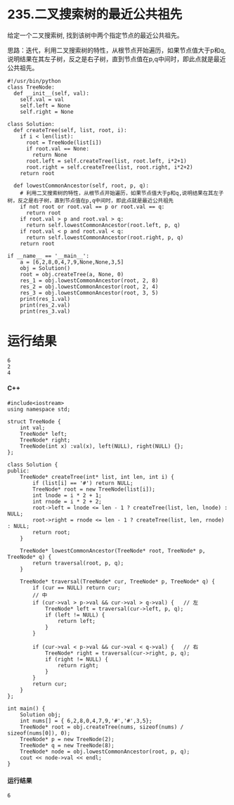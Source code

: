 # 235.二叉搜索树的最近公共祖先
给定一个二叉搜索树, 找到该树中两个指定节点的最近公共祖先。

思路：迭代，利用二叉搜索树的特性，从根节点开始遍历，如果节点值大于p和q,说明结果在其左子树，反之是右子树，直到节点值在p,q中间时，即此点就是最近公共祖先。

    #!/usr/bin/python
    class TreeNode:
      def __init__(self, val):
        self.val = val
        self.left = None
        self.right = None

    class Solution:
      def createTree(self, list, root, i):
        if i < len(list):
          root = TreeNode(list[i])
          if root.val == None:
            return None
          root.left = self.createTree(list, root.left, i*2+1)
          root.right = self.createTree(list, root.right, i*2+2)
        return root

      def lowestCommonAncestor(self, root, p, q):
        # 利用二叉搜索树的特性，从根节点开始遍历，如果节点值大于p和q,说明结果在其左子树，反之是右子树，直到节点值在p,q中间时，即此点就是最近公共祖先
        if not root or root.val == p or root.val == q:
          return root
        if root.val > p and root.val > q:
          return self.lowestCommonAncestor(root.left, p, q)
        if root.val < p and root.val < q:
          return self.lowestCommonAncestor(root.right, p, q)
        return root

    if __name__ == '__main__':
        a = [6,2,8,0,4,7,9,None,None,3,5]
        obj = Solution()
        root = obj.createTree(a, None, 0)
        res_1 = obj.lowestCommonAncestor(root, 2, 8)
        res_2 = obj.lowestCommonAncestor(root, 2, 4)
        res_3 = obj.lowestCommonAncestor(root, 3, 5)
        print(res_1.val)
        print(res_2.val)
        print(res_3.val)

# 运行结果
    6
    2
    4

#### C++

    #include<iostream>
    using namespace std;

    struct TreeNode {
        int val;
        TreeNode* left;
        TreeNode* right;
        TreeNode(int x) :val(x), left(NULL), right(NULL) {};
    };

    class Solution {
    public:
        TreeNode* createTree(int* list, int len, int i) {
            if (list[i] == '#') return NULL;
            TreeNode* root = new TreeNode(list[i]);
            int lnode = i * 2 + 1;
            int rnode = i * 2 + 2;
            root->left = lnode <= len - 1 ? createTree(list, len, lnode) : NULL;
            root->right = rnode <= len - 1 ? createTree(list, len, rnode) : NULL;
            return root;
        }

        TreeNode* lowestCommonAncestor(TreeNode* root, TreeNode* p, TreeNode* q) {
            return traversal(root, p, q);
        }

        TreeNode* traversal(TreeNode* cur, TreeNode* p, TreeNode* q) {
            if (cur == NULL) return cur;
            // 中
            if (cur->val > p->val && cur->val > q->val) {   // 左
                TreeNode* left = traversal(cur->left, p, q);
                if (left != NULL) {
                    return left;
                }
            }

            if (cur->val < p->val && cur->val < q->val) {   // 右
                TreeNode* right = traversal(cur->right, p, q);
                if (right != NULL) {
                    return right;
                }
            }
            return cur;
        }
    };

    int main() {
        Solution obj;
        int nums[] = { 6,2,8,0,4,7,9,'#','#',3,5};
        TreeNode* root = obj.createTree(nums, sizeof(nums) / sizeof(nums[0]), 0);
        TreeNode* p = new TreeNode(2);
        TreeNode* q = new TreeNode(8);
        TreeNode* node = obj.lowestCommonAncestor(root, p, q);
        cout << node->val << endl;
    }
    
#### 运行结果
    6

